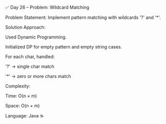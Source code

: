 ✅ Day 26 – Problem: Wildcard Matching

Problem Statement:
Implement pattern matching with wildcards '?' and '*'.

Solution Approach:

Used Dynamic Programming.

Initialized DP for empty pattern and empty string cases.

For each char, handled:

'?' → single char match

'*' → zero or more chars match

Complexity:

Time: O(n × m)

Space: O(n × m)

Language: Java ☕
